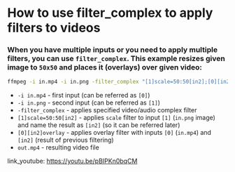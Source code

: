 # How to use filter_complex to apply filters to videos

### When you have multiple inputs or you need to apply multiple filters, you can use `filter_complex`. This example resizes given image to `50x50` and places it (overlays) over given video:

```bash
ffmpeg -i in.mp4 -i in.png -filter_complex "[1]scale=50:50[in2];[0][in2]overlay" out.mp4
```

- `-i in.mp4` - first input (can be referred as `[0]`)
- `-i in.png` - second input (can be referred as `[1]`)
- `-filter_complex` - applies specified video/audio complex filter
- `[1]scale=50:50[in2]` - applies `scale` filter to input `[1]` (`in.png` image) and name the result as `[in2]` (so it can be referred later)
- `[0][in2]overlay` - applies overlay filter with inputs `[0]` (`in.mp4`) and `[in2]` (result of previous filtering)
- `out.mp4` - resulting video file


link_youtube: https://youtu.be/pBIPKn0bqCM
